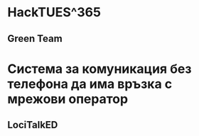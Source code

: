 # HackTUES^365
## Green Team

# Система за комуникация без телефона да има връзка с мрежови оператор
## LociTalkED
